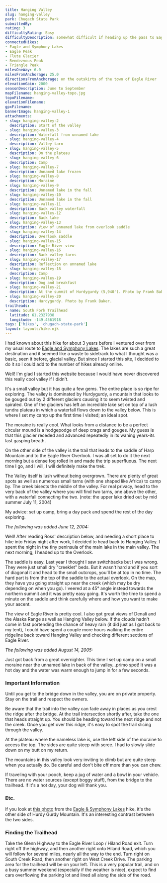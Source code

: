 ```yaml
---
title: Hanging Valley
slug: hanging-valley
park: Chugach State Park
submittedBy: 
rating: 3
difficultyRating: Easy
difficultyDescription: somewhat difficult if heading up the pass to Eagle River Overlook.  Be careful climbing around and exploring.  The trail is sometimes hard to find but the destination is obvious.
connectedHikes:
- Eagle and Symphony Lakes
- Eagle Peak
- Flute Glacier
- Rendezvous Peak
- Triangle Peak
milesOneWay: 6.0
milesFromAnchorage: 25.0
directionsFromAnchorage: on the outskirts of the town of Eagle River
elevationGain: 2000
seasonDescription: June to September
mapFilename: hanging-valley-topo.jpg
topoFilename: 
elevationFilename: 
gpxFilename: 
bannerImage: hanging-valley-1
attachments:
- slug: hanging-valley-2
  description: Start of the valley
- slug: hanging-valley-3
  description: Waterfall from unnamed lake
- slug: hanging-valley-4
  description: Valley tarn
- slug: hanging-valley-5
  description: On the plateau
- slug: hanging-valley-6
  description: Camp
- slug: hanging-valley-7
  description: Unnamed lake frozen
- slug: hanging-valley-8
  description: Moraine
- slug: hanging-valley-9
  description: Unnamed lake in the fall
- slug: hanging-valley-10
  description: Unnamed lake in the fall
- slug: hanging-valley-11
  description: Back valley waterfall
- slug: hanging-valley-12
  description: Back lake
- slug: hanging-valley-13
  description: View of unnamed lake from overlook saddle
- slug: hanging-valley-14
  description: Overlook saddle
- slug: hanging-valley-15
  description: Eagle River view
- slug: hanging-valley-16
  description: Back valley tarns
- slug: hanging-valley-17
  description: Reflection on unnamed lake
- slug: hanging-valley-18
  description: Camp
- slug: hanging-valley-19
  description: Dog and breakfast
- slug: hanging-valley-21
  description: At the summit of Hurdygurdy (5,940'). Photo by Frank Baker.
- slug: hanging-valley-20
  description: Hurdygurdy. Photo by Frank Baker.
trailheads:
- name: South Fork Trailhead
  latitude: 61.2327938
  longitude: -149.4561918
tags: ['hikes', 'chugach-state-park']
layout: layouts/hike.njk
---
```

I had known about this hike for about 3 years before I ventured over from my usual route to [Eagle and Symphony Lakes](http://alaskahikesearch.com/hikes/eagle-and-symphony-lakes/ "Eagle and Symphony Lakes"). The lakes are such a great destination and it seemed like a waste to sidetrack to what I thought was a basic, seen it before, glacial valley. But since I started this site, I decided to do it so I could add to the number of hikes already online.

Well! I'm glad I started this website because I would have never discovered this really cool valley if I didn't.

It's a small valley but it has quite a few gems. The entire place is so ripe for exploring. The valley is dominated by Hurdygurdy, a mountain that looks to be gouged out by 2 different glaciers causing it to seem twisted and spiraled. One of the glaciers has left an incredible lake set on top of a lush tundra plateau in which a waterfall flows down to the valley below. This is where I set my camp up the first time I visited; an ideal spot.

The moraine is really cool. What looks from a distance to be a perfect circular mound is a hodgepodge of deep crags and gouges. My guess is that this glacier receded and advanced repeatedly in its waning years-its last gasping breath.

On the other side of the valley is the trail that leads to the saddle of Harp Mountain and to the Eagle River Overlook. I was all set to do it the next morning but a dense fog rolled in and made the trip superfluous. The next time I go, and I will, I will definitely make the trek.

The Valley itself is lush without being overgrown. There are plenty of great spots as well as numerous small tarns (with one shaped like Africa) to camp by. The creek bisects the middle of the valley. For real privacy, head to the very back of the valley where you will find two tarns, one above the other, with a waterfall connecting the two. (note: the upper lake dried out by mid summer July 11, 2004)

My advice: set up camp, bring a day pack and spend the rest of the day exploring.

*The following was added June 12, 2004:*

Well! After reading Ross' description below, and needing a short place to hike into Friday night after work, I decided to head back to Hanging Valley. I spent the night in the tiny peninsula of the main lake in the main valley. The next morning, I headed up to the Overlook.

The saddle is easy. Last year I thought I saw switchbacks but I was wrong. They were just small dry "creeklet" beds. But it wasn't hard and if you sort of diagonal it and head to the small outcrops, you'll be at top in no time. The hard part is from the top of the saddle to the actual overlook. On the map, they have you going straight up near the creek (which may be dry depending on when you go). I veered at a 45° angle instead towards the northern summit and it was pretty easy going. It's worth the time to spend a minute on the saddle and think carefully where and how you want to make your ascent.

The view of Eagle River is pretty cool. I also got great views of Denali and the Alaska Range as well as Hanging Valley below. If the clouds hadn't come in fast portending the chance of heavy rain (it did just as I got back to my tent), I could have spent a couple more hours walking the entire ridgeline back toward Hanging Valley and checking different sections of Eagle River.

*The following was added August 14, 2005:*

Just got back from a great overnighter. This time I set up camp on a small moraine near the unnamed lake in back of the valley...primo spot! It was a hot day and the water was warm enough to jump in for a few seconds.

### Important Information

Until you get to the bridge down in the valley, you are on private property. Stay on the trail and respect the owners.

Be aware that the trail into the valley can fade away in places as you crest the ridge after the bridge. At the trail intersection shortly after, take the one that heads straight up. You should be heading toward the next ridge and not the creek. Once you get over this ridge, it's easy to spot the trail slicing through the valley.

At the plateau where the nameless lake is, use the left side of the moraine to access the top. The sides are quite steep with scree. I had to slowly slide down on my butt on my return.

The mountains in this valley look very inviting to climb but are quite steep when you actually do. Be careful and don't bite off more than you can chew.

If traveling with your pooch, keep a jug of water and a bowl in your vehicle. There are no water sources (except boggy stuff), from the bridge to the trailhead. If it's a hot day, your dog will thank you.

### Etc.

If you look at [this photo](../img/hikes/eagle-symphony-lakes-8.jpg) from the [Eagle & Symphony Lakes](http://alaskahikesearch.com/hikes/eagle-and-symphony-lakes/ "Eagle and Symphony Lakes") hike, it's the other side of Hurdy Gurdy Mountain. It's an interesting contrast between the two sides.

### Finding the Trailhead

Take the Glenn Highway to the Eagle River Loop / Hiland Road exit. Turn right off the highway, and then another right onto Hiland Road, which you will follow for several miles, nearly all the way to the end. Turn right on South Creek Road, then another right on West Creek Drive. The parking area for the trailhead will be on your left. This is a very popular trail, and on a busy summer weekend (especially if the weather is nice), expect to find cars overflowing the parking lot and lined all along the side of the road.
